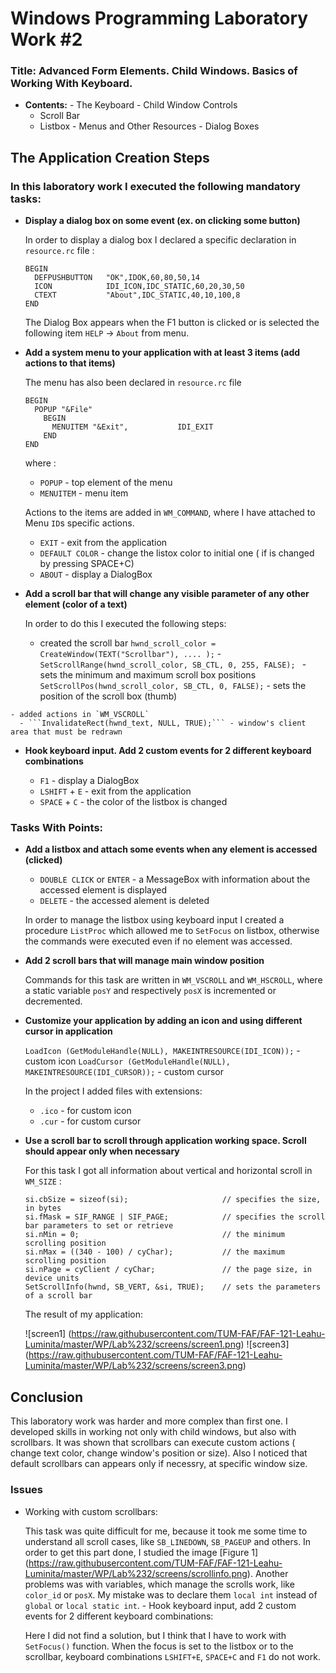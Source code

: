 # Windows Programming Laboratory Work #2

### Title: Advanced Form Elements. Child Windows. Basics of Working With Keyboard.


   - **Contents:**
    - The Keyboard
    - Child Window Controls
      - Scroll Bar
      - Listbox
    - Menus and Other Resources
    - Dialog Boxes

## The Application Creation Steps


### In this laboratory work I executed the following mandatory tasks:

   - **Display a dialog box on some event (ex. on clicking some button)**
    
      In order to display a dialog box I declared a specific declaration in ``resource.rc`` file :
      ```
      BEGIN
        DEFPUSHBUTTON   "OK",IDOK,60,80,50,14
        ICON            IDI_ICON,IDC_STATIC,60,20,30,50
        CTEXT           "About",IDC_STATIC,40,10,100,8
      END
      ```
      
      The Dialog Box appears when the F1 button is clicked or is selected the following item ```HELP``` -> ```About``` from menu.
    
   - **Add a system menu to your application with at least 3 items (add actions to that items)**
   
      The menu has also been declared in `resource.rc` file
      ```
      BEGIN
        POPUP "&File"
          BEGIN
            MENUITEM "&Exit",           IDI_EXIT
          END
      END
      ```
      where : 
       - `POPUP`    - top element of the menu
       - `MENUITEM` - menu item
      
     Actions to the items are added in `WM_COMMAND`, where I have attached to Menu `ID`s specific actions.
     - `EXIT`          - exit from the application
     - `DEFAULT COLOR` - change the listox color to initial one ( if is changed by pressing SPACE+C)
     - `ABOUT`         - display a DialogBox
      
   - **Add a scroll bar that will change any visible parameter of any other element (color of a text)**
    
     In order to do this I executed the following steps:
     - created the scroll bar
     ```hwnd_scroll_color = CreateWindow(TEXT("Scrollbar"), .... );```
    - ```SetScrollRange(hwnd_scroll_color, SB_CTL, 0, 255, FALSE); ``` - sets the minimum and maximum scroll box positions
      ``` SetScrollPos(hwnd_scroll_color, SB_CTL, 0, FALSE); ```       - sets the position of the scroll box (thumb)

    - added actions in `WM_VSCROLL`
      - ```InvalidateRect(hwnd_text, NULL, TRUE);``` - window's client area that must be redrawn
    
   - **Hook keyboard input. Add 2 custom events for 2 different keyboard combinations**

      - `F1`           - display a DialogBox     
      - `LSHIFT` + `E` - exit from the application
      - `SPACE`  + `C` - the color of the listbox is changed

### Tasks With Points:

  - **Add a listbox and attach some events when any element is accessed (clicked)**
    
      - `DOUBLE CLICK` or `ENTER` - a MessageBox with information about the accessed element is displayed
      - `DELETE`                  - the accessed alement is deleted
      
      In order to manage the listbox using keyboard input I created a procedure `ListProc` which allowed me to           `SetFocus` on listbox, otherwise the commands were executed even if no element was accessed.
  - **Add 2 scroll bars that will manage main window  position**
  
     Commands for this task are written in ```WM_VSCROLL``` and ```WM_HSCROLL```, where a static variable `posY` and         respectively `posX` is incremented or decremented.
  - **Customize your application by adding an icon and using different cursor in application**
 
     ``LoadIcon (GetModuleHandle(NULL), MAKEINTRESOURCE(IDI_ICON));``     - custom icon
     ``LoadCursor (GetModuleHandle(NULL), MAKEINTRESOURCE(IDI_CURSOR));`` - custom cursor
      
     In the project I added files with extensions:
      - `.ico` -  for custom icon  
      - `.cur` -  for custom cursor
  - **Use a scroll bar to scroll through application working space. Scroll should appear only when necessary**
     
     For this task I got all information about vertical and horizontal scroll in `WM_SIZE` :
     ```
     si.cbSize = sizeof(si);                     // specifies the size, in bytes
     si.fMask = SIF_RANGE | SIF_PAGE;            // specifies the scroll bar parameters to set or retrieve
     si.nMin = 0;                                // the minimum scrolling position
     si.nMax = ((340 - 100) / cyChar);           // the maximum scrolling position
     si.nPage = cyClient / cyChar;               // the page size, in device units
     SetScrollInfo(hwnd, SB_VERT, &si, TRUE);    // sets the parameters of a scroll bar
     ```
     
     The result of my application:
     
     ![screen1] (https://raw.githubusercontent.com/TUM-FAF/FAF-121-Leahu-Luminita/master/WP/Lab%232/screens/screen1.png)
     ![screen3] (https://raw.githubusercontent.com/TUM-FAF/FAF-121-Leahu-Luminita/master/WP/Lab%232/screens/screen3.png)
## Conclusion

   This laboratory work was harder and more complex than first one. I developed skills in working not only with child windows, but also with scrollbars. It was shown that scrollbars can execute custom actions ( change text color, change window's position or size). Also I noticed that default scrollbars can appears only if necessry, at specific window size.
   ### Issues
   - Working with custom scrollbars:

     This task was quite difficult for me, because it took me some time to understand all scroll cases, like `SB_LINEDOWN`, `SB_PAGEUP` and others. In order to get this part done, I studied the image [Figure 1] (https://raw.githubusercontent.com/TUM-FAF/FAF-121-Leahu-Luminita/master/WP/Lab%232/screens/scrollinfo.png). Another problems was with variables, which manage the scrolls work, like `color_id` or `posX`. My mistake was to declare them `local int` instead of `global` or `local static int`.
    - Hook keyboard input, add 2 custom events for 2 different keyboard combinations:
    
     Here I did not find a solution, but I think that I have to work with `SetFocus()` function. When the focus is set to the listbox or to the scrollbar, keyboard combinations `LSHIFT+E`, `SPACE+C` and `F1` do not work.
     
